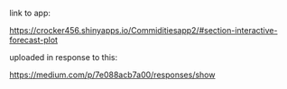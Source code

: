 link to app:

https://crocker456.shinyapps.io/Commiditiesapp2/#section-interactive-forecast-plot

uploaded in response to this:

https://medium.com/p/7e088acb7a00/responses/show
